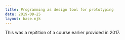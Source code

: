 ```yaml
---
title: Programming as design tool for prototyping
date: 2019-09-25
layout: base.njk
--- 
```


This was a repitition of a course earlier provided in 2017.
